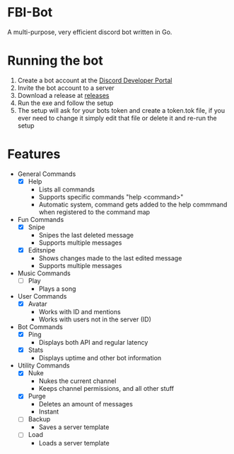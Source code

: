 # FBI-Bot
A multi-purpose, very efficient discord bot written in Go.

# Running the bot
1. Create a bot account at the [Discord Developer Portal](https://discord.com/developers/applications)
2. Invite the bot account to a server
3. Download a release at [releases](https://github.com/Prim69/FBI-Bot/tags)
4. Run the exe and follow the setup
5. The setup will ask for your bots token and create a token.tok file, if you ever need to change it simply edit that file or delete it and re-run the setup

# Features
 - General Commands
   - [x] Help
     - Lists all commands
     - Supports specific commands "help \<command>"
     - Automatic system, command gets added to the help commmand when registered to the command map
 - Fun Commands
   - [x] Snipe
     - Snipes the last deleted message
     - Supports multiple messages
   - [x] Editsnipe
     - Shows changes made to the last edited message
     - Supports multiple messages
 - Music Commands
   - [ ] Play
      - Plays a song
 - User Commands
   - [x] Avatar
     - Works with ID and mentions
     - Works with users not in the server (ID)
 - Bot Commands
   - [x] Ping
     - Displays both API and regular latency
   - [x] Stats
     - Displays uptime and other bot information
 - Utility Commands
   - [x] Nuke
     - Nukes the current channel
     - Keeps channel permissions, and all other stuff
   - [x] Purge
     - Deletes an amount of messages
     - Instant
   - [ ] Backup
     - Saves a server template
   - [ ] Load
     - Loads a server template